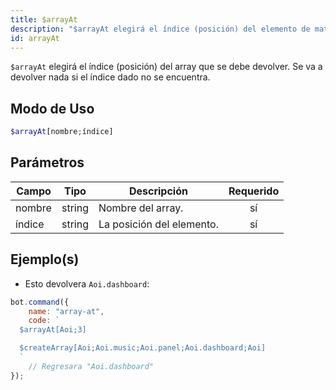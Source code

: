 ```yaml
---
title: $arrayAt
description: "$arrayAt elegirá el índice (posición) del elemento de matriz que se devolverá.\n  No devuelve nada si no se puede encontrar el índice dado."
id: arrayAt
---
```


`$arrayAt` elegirá el índice (posición) del array que se debe devolver. Se va a devolver nada si el índice dado no se encuentra.

## Modo de Uso

```php
$arrayAt[nombre;índice]
```

## Parámetros

| Campo  | Tipo   | Descripción               | Requerido |
| ------ | ------ | ------------------------- |:---------:|
| nombre | string | Nombre del array.         |    sí     |
| índice | string | La posición del elemento. |    sí     |

## Ejemplo(s)

- Esto devolvera `Aoi.dashboard`:

```javascript
bot.command({
    name: "array-at",
    code: `
  $arrayAt[Aoi;3]

  $createArray[Aoi;Aoi.music;Aoi.panel;Aoi.dashboard;Aoi]
  `
    // Regresara "Aoi.dashboard"
});
```
